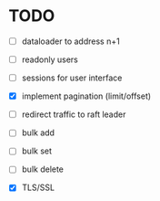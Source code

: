 # TODO
- [ ] dataloader to address n+1
- [ ] readonly users
- [ ] sessions for user interface
- [x] implement pagination (limit/offset)
- [ ] redirect traffic to raft leader
- [ ] bulk add 
- [ ] bulk set
- [ ] bulk delete
- [x] TLS/SSL

